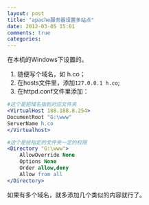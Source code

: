 ```yaml
---
layout: post
title: "apache服务器设置多站点"
date: 2012-03-05 15:01
comments: true
categories: 
---
```

在本机的Windows下设置的。

1. 随便写个域名，如 h.co；
2. 在hosts文件里，添加`127.0.0.1 h.co`;
3. 在httpd.conf文件里添加：
```apache
#这个是把域名指到对应文件夹
<VirtualHost 188.188.8.254>
DocumentRoot "G:\www"
ServerName h.co
</Virtualhost>

#这个是给指定的文件夹一定的权限
<Directory "G:\www">
    AllowOverride None
    Options None
    Order allow,deny
    Allow from all
</Directory>
```
如果有多个域名，就多添加几个类似的内容就行了。
